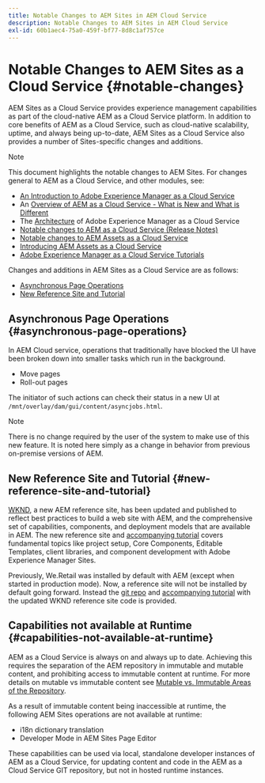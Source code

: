 ```yaml
---
title: Notable Changes to AEM Sites in AEM Cloud Service
description: Notable Changes to AEM Sites in AEM Cloud Service
exl-id: 60b1aec4-75a0-459f-bf77-8d8c1af757ce
---
```

# Notable Changes to AEM Sites as a Cloud Service {#notable-changes}

AEM Sites as a Cloud Service provides experience management capabilities as part of the cloud-native AEM as a Cloud Service platform. In addition to core benefits of AEM as a Cloud Service, such as cloud-native scalability, uptime, and always being up-to-date, AEM Sites as a Cloud Service also provides a number of Sites-specific changes and additions. 

>[!NOTE]
>This document highlights the notable changes to AEM Sites. For changes general to AEM as a Cloud Service, and other modules, see:
>
>* [An Introduction to Adobe Experience Manager as a Cloud Service](/help/overview/introduction.md)
>* An [Overview of AEM as a Cloud Service - What is New and What is Different](/help/overview/what-is-new-and-different.md)
>* The [Architecture](/help/overview/architecture.md) of Adobe Experience Manager as a Cloud Service
>* [Notable changes to AEM as a Cloud Service (Release Notes)](/help/release-notes/aem-cloud-changes.md)
>* [Notable changes to AEM Assets as a Cloud Service](/help/assets/assets-cloud-changes.md)
>* [Introducing AEM Assets as a Cloud Service](/help/assets/overview.md)
>* [Adobe Experience Manager as a Cloud Service Tutorials](https://experienceleague.adobe.com/docs/experience-manager-learn/cloud-service/overview.html)

Changes and additions in AEM Sites as a Cloud Service are as follows:

* [Asynchronous Page Operations](#asynchronous-page-operations)
* [New Reference Site and Tutorial](#new-reference-site-and-tutorial)

## Asynchronous Page Operations {#asynchronous-page-operations}

In AEM Cloud service, operations that traditionally have blocked the UI have been broken down into smaller tasks which run in the background.

* Move pages
* Roll-out pages

The initiator of such actions can check their status in a new UI at `/mnt/overlay/dam/gui/content/asyncjobs.html`.

>[!NOTE]
>
>There is no change required by the user of the system to make use of this new feature. It is noted here simply as a change in behavior from previous on-premise versions of AEM.

## New Reference Site and Tutorial {#new-reference-site-and-tutorial}

[WKND](https://wknd.site/), a new AEM reference site, has been updated and published to reflect best practices to build a web site with AEM, and the comprehensive set of capabilities, components, and deployment models that are available in AEM. The new reference site and [accompanying tutorial](https://experienceleague.adobe.com/docs/experience-manager-learn/getting-started-wknd-tutorial-develop/overview.html) covers fundamental topics like project setup, Core Components, Editable Templates, client libraries, and component development with Adobe Experience Manager Sites.

Previously, We.Retail was installed by default with AEM (except when started in production mode).  Now, a reference site will not be installed by default going forward.  Instead the [git repo](https://github.com/adobe/aem-guides-wknd/) and [accompanying tutorial](https://experienceleague.adobe.com/docs/experience-manager-learn/getting-started-wknd-tutorial-develop/overview.html) with the updated WKND reference site code is provided.

## Capabilities not available at Runtime {#capabilities-not-available-at-runtime}

AEM as a Cloud Service is always on and always up to date. Achieving this requires the separation of the AEM repository in immutable and mutable content, and prohibiting access to immutable content at runtime. For more details on mutable vs immutable content see [Mutable vs. Immutable Areas of the Repository](/help/implementing/developing/introduction/aem-project-content-package-structure.md#mutable-vs-immutable). 

As a result of immutable content being inaccessible at runtime, the following AEM Sites operations are not available at runtime:

* i18n dictionary translation 
* Developer Mode in AEM Sites Page Editor 

These capabilities can be used via local, standalone developer instances of AEM as a Cloud Service, for updating content and code in the AEM as a Cloud Service GIT repository, but not in hosted runtime instances.
